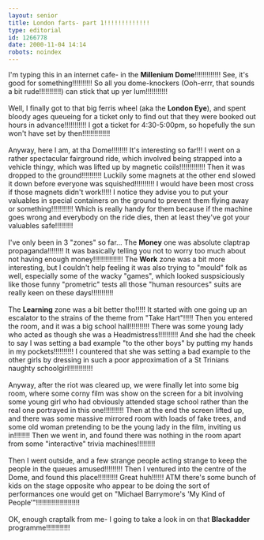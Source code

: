 ```yaml
---
layout: senior
title: London farts- part 1!!!!!!!!!!!!!
type: editorial
id: 1266778
date: 2000-11-04 14:14
robots: noindex
---
```

I'm typing this in an internet cafe- in the <b>Millenium Dome</b>!!!!!!!!!!!!! See, it's good for something!!!!!!!!!! So all you dome-knockers (Ooh-errr, that sounds a bit rude!!!!!!!!!!!) can stick that up yer lum!!!!!!!!!!!<br/> <br/>Well, I finally got to that big ferris wheel (aka the <b>London Eye</b>), and spent bloody ages queueing for a ticket only to find out that they were booked out hours in advance!!!!!!!!!!! I got a ticket for 4:30-5:00pm, so hopefully the sun won't have set by then!!!!!!!!!!!!!!<br/> <br/>Anyway, here I am, at tha Dome!!!!!!!! It's interesting so far!!! I went on a rather spectacular fairground ride, which involved being strapped into a vehicle thingy, which was lifted up by magnetic coils!!!!!!!!!!!!! Then it was dropped to the ground!!!!!!!!!! Luckily some magnets at the other end slowed it down before everyone was squished!!!!!!!!!! I would have been most cross if those magnets didn't work!!!!! I notice they advise you to put your valuables in special containers on the ground to prevent them flying away or something!!!!!!!!!!! Which is really handy for them because if the machine goes wrong and everybody on the ride dies, then at least they've got your valuables safe!!!!!!!!!<br/> <br/>I've only been in 3 "zones" so far... The <b>Money</b> one was absolute claptrap propaganda!!!!!!!! It was basically telling you not to worry too much about not having enough money!!!!!!!!!!!!!!! The <b>Work</b> zone was a bit more interesting, but I couldn't help feeling it was also trying to "mould" folk as well, especially some of the wacky "games", which looked suspsiciously like those funny "prometric" tests all those "human resources" suits are really keen on these days!!!!!!!!!!! <br/> <br/>The <b>Learning</b> zone was a bit better tho!!!!! It started with one going up an escalator to the strains of the theme from "Take Hart"!!!!! Then you entered the room, and it was a big school hall!!!!!!!!!! There was some young lady who acted as though she was a Headmistress!!!!!!!!!! And she had the cheek to say I was setting a bad example "to the other boys" by putting my hands in my pockets!!!!!!!!!! I countered that she was setting a bad example to the other girls by dressing in such a poor approximation of a St Trinians naughty schoolgirl!!!!!!!!!!!! <br/> <br/>Anyway, after the riot was cleared up, we were finally let into some big room, where some corny film was show on the screen for a bit involving some young girl who had obviously attended stage school rather than the real one portrayed in this one!!!!!!!!!! Then at the end the screen lifted up, and there was some massive mirrored room with loads of fake trees, and some old woman pretending to be the young lady in the film, inviting us in!!!!!!!! Then we went in, and found there was nothing in the room apart from some "interactive" trivia machines!!!!!!!!! <br/> <br/>Then I went outside, and a few strange people acting strange to keep the people in the queues amused!!!!!!!!! Then I ventured into the centre of the Dome, and found this place!!!!!!!!!! Great huh!!!!!! ATM there's some bunch of kids on the stage opposite who appear to be doing the sort of performances one would get on "Michael Barrymore's 'My Kind of People'"!!!!!!!!!!!!!!!!!!!!!!<br/> <br/>OK, enough craptalk from me- I going to take a look in on that <b>Blackadder</b> programme!!!!!!!!!!!!
